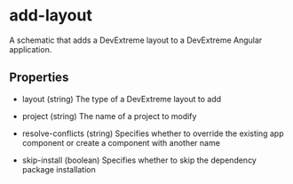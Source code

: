 # add-layout

A schematic that adds a DevExtreme layout to a DevExtreme Angular application.

## Properties

- layout (string)
 The type of a DevExtreme layout to add

- project (string)
 The name of a project to modify

- resolve-conflicts (string)
 Specifies whether to override the existing app component or create a component with another name

- skip-install (boolean)
 Specifies whether to skip the dependency package installation

